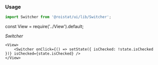 ### Usage

```js
import Switcher from '@roistat/ui/lib/Switcher';
```
const View = require('../View').default;

*Switcher*

    <View>
        <Switcher onClick={() => setState({ isChecked: !state.isChecked })} isChecked={state.isChecked} />
    </View>
